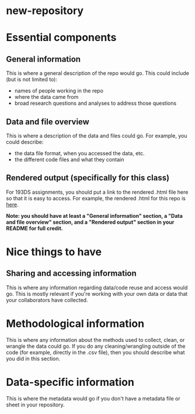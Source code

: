 # new-repository

# Essential components

## General information

This is where a general description of the repo would go. This could include (but is not limited to):  

- names of people working in the repo  
- where the data came from  
- broad research questions and analyses to address those questions  

## Data and file overview

This is where a description of the data and files could go. For example, you could describe:  

- the data file format, when you accessed the data, etc.  
- the different code files and what they contain  

## Rendered output (specifically for this class)

For 193DS assignments, you should put a link to the rendered .html file here so that it is easy to access. For example, the rendered .html for this repo is [here](https://an-bui.github.io/new-repository/test-document.html).

**Note: you should have at least a "General information" section, a "Data and file overview" section, and a "Rendered output" section in your README for full credit.**

# Nice things to have

## Sharing and accessing information

This is where any information regarding data/code reuse and access would go. This is mostly relevant if you're working with your own data or data that your collaborators have collected.

# Methodological information

This is where any information about the methods used to collect, clean, or wrangle the data could go. If you do any cleaning/wrangling outside of the code (for example, directly in the .csv file), then you should describe what you did in this section.

# Data-specific information

This is where the metadata would go if you don't have a metadata file or sheet in your repository.
